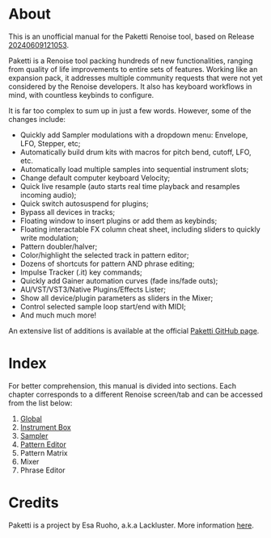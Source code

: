 # About
This is an unofficial manual for the Paketti Renoise tool, based on Release [20240609121053](https://github.com/esaruoho/org.lackluster.Paketti.xrnx/releases/tag/20240609121053).

Paketti is a Renoise tool packing hundreds of new functionalities, ranging from quality of life improvements to entire sets of features. Working like an expansion pack, it addresses multiple community requests that were not yet considered by the Renoise developers. It also has keyboard workflows in mind, with countless keybinds to configure.

It is far too complex to sum up in just a few words. However, some of the changes include:

* Quickly add Sampler modulations with a dropdown menu: Envelope, LFO, Stepper, etc;
* Automatically build drum kits with macros for pitch bend, cutoff, LFO, etc.
* Automatically load multiple samples into sequential instrument slots;
* Change default computer keyboard Velocity;
* Quick live resample (auto starts real time playback and resamples incoming audio);
* Quick switch autosuspend for plugins;
* Bypass all devices in tracks;
* Floating window to insert plugins or add them as keybinds;
* Floating interactable FX column cheat sheet, including sliders to quickly write modulation;
* Pattern doubler/halver;
* Color/highlight the selected track in pattern editor;
* Dozens of shortcuts for pattern AND phrase editing;
* Impulse Tracker (.it) key commands;
* Quickly add Gainer automation curves (fade ins/fade outs);
* AU/VST/VST3/Native Plugins/Effects Lister;
* Show all device/plugin parameters as sliders in the Mixer;
* Control selected sample loop start/end with MIDI;
* And much much more!

An extensive list of additions is available at the official [Paketti GitHub page](https://github.com/esaruoho/org.lackluster.Paketti.xrnx/).

# Index
For better comprehension, this manual is divided into sections. Each chapter corresponds to a different Renoise screen/tab and can be accessed from the list below:

1) [Global](https://github.com/untilde/paketti-unofficial-manual/blob/main/Documentation/1%20-%20Global.md)
2) [Instrument Box](https://github.com/untilde/paketti-unofficial-manual/blob/main/Documentation/2%20-%20Instrument%20Box.md)
3) [Sampler](https://github.com/untilde/paketti-unofficial-manual/blob/main/Documentation/3%20-%20Sampler.md)
4) [Pattern Editor](https://github.com/untilde/paketti-unofficial-manual/blob/main/Documentation/4%20-%20Pattern%20Editor.md)
5) Pattern Matrix
6) Mixer
7) Phrase Editor

# Credits
Paketti is a project by Esa Ruoho, a.k.a Lackluster. More information [here](https://github.com/esaruoho/org.lackluster.Paketti.xrnx/blob/master/README.md#thanks).
